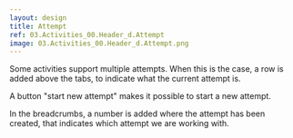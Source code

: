 ```yaml
---
layout: design
title: Attempt
ref: 03.Activities_00.Header_d.Attempt
image: 03.Activities_00.Header_d.Attempt.png
---
```


Some activities support multiple attempts. When this is the case, a row is added above the tabs, to indicate what the current attempt is.

A button "start new attempt" makes it possible to start a new attempt.

In the breadcrumbs, a number is added where the attempt has been created, that indicates which attempt we are working with.